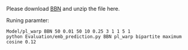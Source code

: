 Please download [BBN](https://drive.google.com/file/d/0B2ke42d0kYFfdVk2ZkJ6TGRzR2M/view?usp=sharing) and unzip the file here.

Runing paramter:
```
Model/pl_warp BBN 50 0.01 50 10 0.25 3 1 1 5 1
python Evaluation/emb_prediction.py BBN pl_warp bipartite maximum cosine 0.12
```
